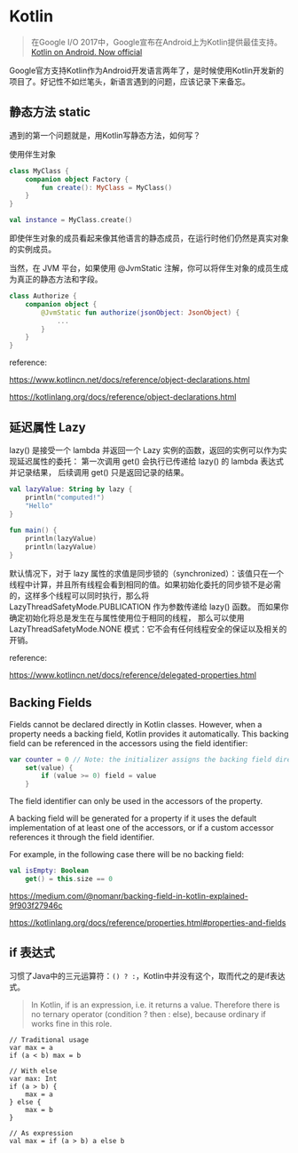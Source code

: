 # Kotlin

> 在Google I/O 2017中，Google宣布在Android上为Kotlin提供最佳支持。[Kotlin on Android. Now official](https://blog.jetbrains.com/kotlin/2017/05/kotlin-on-android-now-official/)

Google官方支持Kotlin作为Android开发语言两年了，是时候使用Kotlin开发新的项目了。好记性不如烂笔头，新语言遇到的问题，应该记录下来备忘。

## 静态方法 static

遇到的第一个问题就是，用Kotlin写静态方法，如何写？

使用伴生对象

```kotlin
class MyClass {
    companion object Factory {
        fun create(): MyClass = MyClass()
    }
}

val instance = MyClass.create()
```

即使伴生对象的成员看起来像其他语言的静态成员，在运行时他们仍然是真实对象的实例成员。

当然，在 JVM 平台，如果使用 @JvmStatic 注解，你可以将伴生对象的成员生成为真正的静态方法和字段。

```kotlin
class Authorize {
    companion object {
        @JvmStatic fun authorize(jsonObject: JsonObject) {
            ...
        }
    }
}
```

reference:

https://www.kotlincn.net/docs/reference/object-declarations.html

https://kotlinlang.org/docs/reference/object-declarations.html

## 延迟属性 Lazy

lazy() 是接受一个 lambda 并返回一个 Lazy <T> 实例的函数，返回的实例可以作为实现延迟属性的委托： 第一次调用 get() 会执行已传递给 lazy() 的 lambda 表达式并记录结果， 后续调用 get() 只是返回记录的结果。

```kotlin
val lazyValue: String by lazy {
    println("computed!")
    "Hello"
}
​
fun main() {
    println(lazyValue)
    println(lazyValue)
}
```
默认情况下，对于 lazy 属性的求值是同步锁的（synchronized）：该值只在一个线程中计算，并且所有线程会看到相同的值。如果初始化委托的同步锁不是必需的，这样多个线程可以同时执行，那么将 LazyThreadSafetyMode.PUBLICATION 作为参数传递给 lazy() 函数。 而如果你确定初始化将总是发生在与属性使用位于相同的线程， 那么可以使用 LazyThreadSafetyMode.NONE 模式：它不会有任何线程安全的保证以及相关的开销。

reference: 

https://www.kotlincn.net/docs/reference/delegated-properties.html

## Backing Fields

Fields cannot be declared directly in Kotlin classes. However, when a property needs a backing field, Kotlin provides it automatically. This backing field can be referenced in the accessors using the field identifier:


```kotlin
var counter = 0 // Note: the initializer assigns the backing field directly
    set(value) {
        if (value >= 0) field = value
    }
```
The field identifier can only be used in the accessors of the property.

A backing field will be generated for a property if it uses the default implementation of at least one of the accessors, or if a custom accessor references it through the field identifier.

For example, in the following case there will be no backing field:
```kotlin
val isEmpty: Boolean
    get() = this.size == 0
```

https://medium.com/@nomanr/backing-field-in-kotlin-explained-9f903f27946c

https://kotlinlang.org/docs/reference/properties.html#properties-and-fields

## if 表达式

习惯了Java中的三元运算符：`() ? :`，Kotlin中并没有这个，取而代之的是if表达式。

> In Kotlin, if is an expression, i.e. it returns a value. Therefore there is no ternary operator (condition ? then : else), because ordinary if works fine in this role.

```
// Traditional usage 
var max = a 
if (a < b) max = b

// With else 
var max: Int
if (a > b) {
    max = a
} else {
    max = b
}
 
// As expression 
val max = if (a > b) a else b
```
